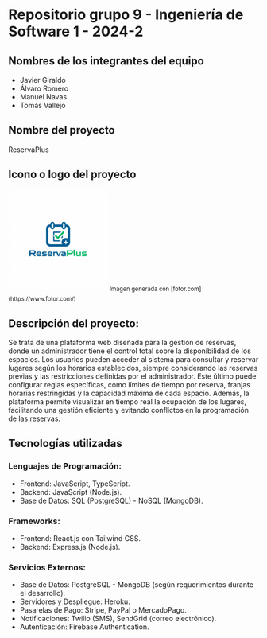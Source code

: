 # Repositorio grupo 9 - Ingeniería de Software 1 - 2024-2

## Nombres de los integrantes del equipo
* Javier Giraldo
* Álvaro Romero
* Manuel Navas
* Tomás Vallejo

## Nombre del proyecto
ReservaPlus

## Icono o logo del proyecto
<img src="./LogoReservaPlus.jpg" alt="ReservaPlus Logo" width="200" height="200">
<sub>Imagen generada con [fotor.com](https://www.fotor.com/)</sub>

## Descripción del proyecto:
Se trata de una plataforma web diseñada para la gestión de reservas, donde un administrador tiene el control total sobre la disponibilidad de los espacios. Los usuarios pueden acceder al sistema para consultar y reservar lugares según los horarios establecidos, siempre considerando las reservas previas y las restricciones definidas por el administrador. Este último puede configurar reglas específicas, como límites de tiempo por reserva, franjas horarias restringidas y la capacidad máxima de cada espacio. Además, la plataforma permite visualizar en tiempo real la ocupación de los lugares, facilitando una gestión eficiente y evitando conflictos en la programación de las reservas.

## Tecnologías utilizadas
### Lenguajes de Programación:  
- Frontend: JavaScript, TypeScript.
- Backend: JavaScript (Node.js). 
- Base de Datos: SQL (PostgreSQL) - NoSQL (MongoDB).  

### Frameworks:  
- Frontend: React.js con Tailwind CSS.
- Backend: Express.js (Node.js).

### Servicios Externos:  
- Base de Datos: PostgreSQL - MongoDB (según requerimientos durante el  desarrollo).  
- Servidores y Despliegue: Heroku.
- Pasarelas de Pago: Stripe, PayPal o MercadoPago.  
- Notificaciones: Twilio (SMS), SendGrid (correo electrónico).  
- Autenticación: Firebase Authentication.  